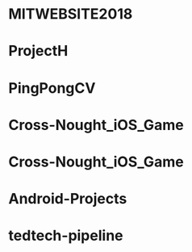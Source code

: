 # MITWEBSITE2018
# ProjectH
# PingPongCV
# Cross-Nought_iOS_Game
# Cross-Nought_iOS_Game
# Android-Projects
# tedtech-pipeline
